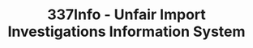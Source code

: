 ---
layout: default
bigquery: https://console.cloud.google.com/bigquery?p=patents-public-data&d=usitc_investigations&page=dataset&project=sheets-management-319211
citation: US International Trade Commission 337Info Unfair Import Investigations Information
  System
contributors: US International Trade Comission
cost: None
description: US International Trade Commission 337Info Unfair Import Investigations
  Information System contains data on investigations done under Section 337. Section
  337 declares the infringement of certain statutory intellectual property rights
  and other forms of unfair competition in import trade to be unlawful practices.
  Most Section 337 investigations involve allegations of patent or registered trademark
  infringement.
documentation: FAQ and tutorial available on the site
last_edit: 04/11/2022, 14:00:03
location: https://pubapps2.usitc.gov/337external/
maintained_by: US International Trade Comission
schema_fields:
- dateOfPublicationFrNotice
- finalDetNoViolation
- trademarkNumbers
- investigationTermDate
- markmanHearing
- endDateMarkmanHearing
- actualStartDateEvidHear
- internalRemand
- currentStatus
- teoProceedingInvolved
- title
- htsNumbers
- dateComplaintFiled
- finalDetViolation
- invUnfairAct
- lastUpdated
- scheduledStartDateEvidHear
- gcAttorney
- currentActiveALJ
- dateCreated
- startDateMarkmanHearing
- teoIdDueDate
- ouiiAttorney
- issueDateOtherNonFinal
- complainant
- respondent
- finalIdOnViolationDue
- targetDate
- patentNumber
- teoIdIssueDate
- ouiiParticipation
- id
- finalIdOnViolationIssue
- investigationNo
- aljAssigned
- actualEndDateEvidHear
- scheduledEndDateEvidHear
- publication_number
- teoReliefGranted
- patentNumbers
- docketNo
- investigationType
- cafcAppeals
- copyrightNumbers
shortname: unfair_import_investigations
tags:
- import
- legal
- trade
timeframe: 2008-2021 (prior to 2008 downloadable as a JSON file)
title: 337Info - Unfair Import Investigations Information System
uuid: 2721f5ec-e599-4890-9265-9706719fc71e
---